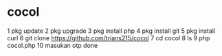 # cocol
1 pkg update
2 pkg upgrade
3 pkg install php
4 pkg install git
5 pkg install curl
6 git clone https://github.com/trians215/cocol 
7 cd cocol
8 ls
9 php cocol.php
10 masukan otp done
